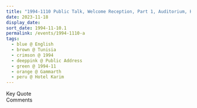 ```yaml
---
title: "1994-1110 Public Talk, Welcome Reception, Part 1, Auditorium, Hotel Karim (now closed), Route Touristique Raouad, Gammarth (21 kms NE of Tunis), Tunisia"
date: 2023-11-18
display_date: 
sort_date: 1994-11-10.1
permalink: /events/1994-1110-a
tags:
  - blue @ English
  - brown @ Tunisia
  - crimson @ 1994
  - deeppink @ Public Address
  - green @ 1994-11
  - orange @ Gammarth
  - peru @ Hotel Karim
---
```


<wave-list>
  <list-title color="green" width="75">Key Quote</list-title>
  <list-item color="BlanchedAlmond"  width="200"></list-item>
  <list-item color="Lavender"></list-item>
  <list-item color="BlanchedAlmond"></list-item>
</wave-list>

<br>

<wave-list>
  <list-title color="green" width="75">Comments</list-title>
  <list-item color="BlanchedAlmond"  width="200"></list-item>
  <list-item color="Lavender"></list-item>
  <list-item color="BlanchedAlmond"></list-item>
</wave-list>